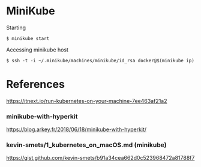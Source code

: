 # MiniKube

Starting

```
$ minikube start 
```

Accessing minikube host

```
$ ssh -t -i ~/.minikube/machines/minikube/id_rsa docker@$(minikube ip)
```

# References

https://itnext.io/run-kubernetes-on-your-machine-7ee463af21a2

### minikube-with-hyperkit

https://blog.arkey.fr/2018/06/18/minikube-with-hyperkit/

### kevin-smets/1_kubernetes_on_macOS.md (minikube)

https://gist.github.com/kevin-smets/b91a34cea662d0c523968472a81788f7

